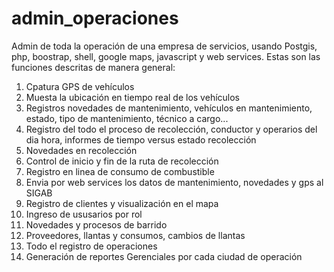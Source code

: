 # admin_operaciones
Admin de toda la operación de una empresa de servicios,  usando Postgis, php, boostrap, shell, google maps, javascript y web services.  Estas son las funciones descritas de manera general:
1. Cpatura GPS de vehículos
2. Muesta la ubicación en tiempo real  de los vehículos
3. Registros novedades de mantenimiento, vehículos en mantenimiento, estado, tipo de mantenimiento, técnico a cargo...
4. Registro del todo el proceso de recolección, conductor y operarios del dia hora, informes de tiempo versus estado recolección
5. Novedades en recolección
6. Control de inicio y fin de la ruta de recolección
7. Registro en linea de consumo de combustible
8. Envia por web services los datos de mantenimiento, novedades y gps al SIGAB
9. Registro de clientes y visualización en el mapa
10. Ingreso de ususarios por rol
11. Novedades y procesos de barrido
12. Proveedores, llantas y consumos, cambios de llantas
13. Todo el registro de operaciones
14. Generación de reportes Gerenciales por cada ciudad de operación
